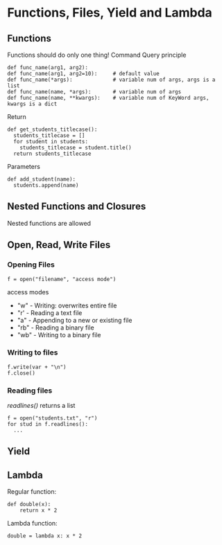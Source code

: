 # Functions, Files, Yield and Lambda

## Functions
Functions should do only one thing!
Command Query principle

    def func_name(arg1, arg2):
    def func_name(arg1, arg2=10):     # default value
    def func_name(*args):             # variable num of args, args is a list
    def func_name(name, *args):       # variable num of args
    def func_name(name, **kwargs):    # variable num of KeyWord args, kwargs is a dict


Return

    def get_students_titlecase():
      students_titlecase = []
      for student in students:
        students_titlecase = student.title()
      return students_titlecase

Parameters

    def add_student(name):
      students.append(name)

## Nested Functions and Closures
Nested functions are allowed

## Open, Read, Write Files
### Opening Files

    f = open("filename", "access mode")
access modes
- "w" - Writing: overwrites entire file
- "r' - Reading a text file
- "a" - Appending to a new or existing file
- "rb" - Reading a binary file
- "wb" - Writing to a binary file

### Writing to files

    f.write(var + "\n")
    f.close()

### Reading files
_readlines()_ returns a list

    f = open("students.txt", "r")
    for stud in f.readlines():
      ...

## Yield

## Lambda
Regular function:

    def double(x):
        return x * 2

Lambda function:

    double = lambda x: x * 2